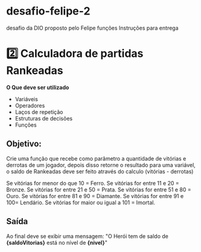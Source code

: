 # desafio-felipe-2
desafio da DIO proposto pelo Felipe funções
Instruções para entrega
 # 2️⃣ Calculadora de partidas Rankeadas
**O Que deve ser utilizado**

- Variáveis
- Operadores
- Laços de repetição
- Estruturas de decisões
- Funções

## Objetivo:

Crie uma função que recebe como parâmetro a quantidade de vitórias e derrotas de um jogador,
depois disso retorne o resultado para uma variável, o saldo de Rankeadas deve ser feito através do calculo (vitórias - derrotas)

Se vitórias for menor do que 10 = Ferro.
Se vitórias for entre 11 e 20 = Bronze.
Se vitórias for entre 21 e 50 = Prata.
Se vitórias for entre 51 e 80 = Ouro.
Se vitórias for entre 81 e 90 = Diamante.
Se vitórias for entre 91 e 100= Lendário.
Se vitórias for maior ou igual a 101 = Imortal.

## Saída

Ao final deve se exibir uma mensagem:
"O Herói tem de saldo de **{saldoVitorias}** está no nível de **{nivel}**"
